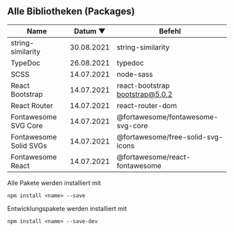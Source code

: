 ## Alle Bibliotheken (Packages)

Name                    | Datum ▼       | Befehl
----------------------- | ------------- | --------------------------
string-similarity       | 30.08.2021    | string-similarity
TypeDoc                 | 26.08.2021    | typedoc
SCSS                    | 14.07.2021    | node-sass
React Bootstrap         | 14.07.2021    | react-bootstrap bootstrap@5.0.2
React Router            | 14.07.2021    | react-router-dom
Fontawesome SVG Core    | 14.07.2021    | @fortawesome/fontawesome-svg-core
Fontawesome Solid SVGs  | 14.07.2021    | @fortawesome/free-solid-svg-icons
Fontawesome React       | 14.07.2021    | @fortawesome/react-fontawesome

Alle Pakete werden installiert mit

```
npm install <name> --save 
```

Entwicklungspakete werden installiert mit

```
npm install <name> --save-dev 
```
